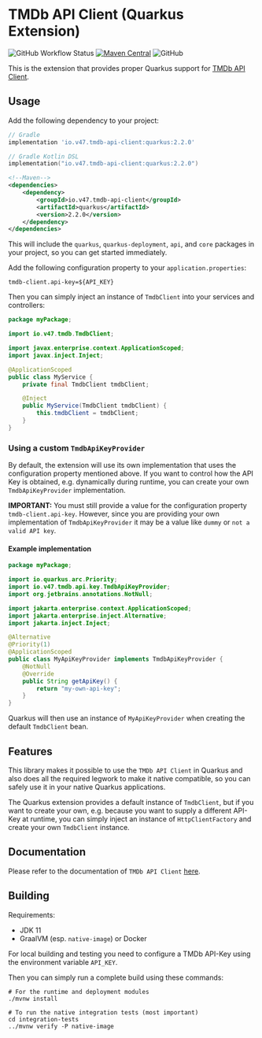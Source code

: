 # TMDb API Client (Quarkus Extension)

![GitHub Workflow Status](https://img.shields.io/github/actions/workflow/status/v47-io/tmdb-api-client-quarkus/build.yml?branch=main)
[![Maven Central](https://img.shields.io/maven-central/v/io.v47.tmdb-api-client/quarkus)](https://search.maven.org/artifact/io.v47.tmdb-api-client/quarkus)
![GitHub](https://img.shields.io/github/license/v47-io/tmdb-api-client-quarkus)

This is the extension that provides proper Quarkus support for [TMDb API Client][tmdb-api-client].

[tmdb-api-client]: https://github.com/v47-io/tmdb-api-client

## Usage

Add the following dependency to your project:

```groovy
// Gradle
implementation 'io.v47.tmdb-api-client:quarkus:2.2.0'
```

```kotlin
// Gradle Kotlin DSL
implementation("io.v47.tmdb-api-client:quarkus:2.2.0")
```

```xml
<!--Maven-->
<dependencies>
    <dependency>
        <groupId>io.v47.tmdb-api-client</groupId>
        <artifactId>quarkus</artifactId>
        <version>2.2.0</version>
    </dependency>
</dependencies>
```

This will include the `quarkus`, `quarkus-deployment`, `api`, and `core` packages in your project,
so you can get started immediately.

Add the following configuration property to your `application.properties`:

```properties
tmdb-client.api-key=${API_KEY}
```

Then you can simply inject an instance of `TmdbClient` into your services and controllers:

```java
package myPackage;

import io.v47.tmdb.TmdbClient;

import javax.enterprise.context.ApplicationScoped;
import javax.inject.Inject;

@ApplicationScoped
public class MyService {
    private final TmdbClient tmdbClient;

    @Inject
    public MyService(TmdbClient tmdbClient) {
        this.tmdbClient = tmdbClient;
    }
}
```

### Using a custom `TmdbApiKeyProvider`

By default, the extension will use its own implementation that uses the configuration property
mentioned above. If you want to control how the API Key is obtained, e.g. dynamically during
runtime, you can create your own `TmdbApiKeyProvider` implementation.

__IMPORTANT:__ You must still provide a value for the configuration property `tmdb-client.api-key`.
However, since you are providing your own implementation of `TmdbApiKeyProvider` it may be a value
like `dummy` or `not a valid API key`.

#### Example implementation

```java
package myPackage;

import io.quarkus.arc.Priority;
import io.v47.tmdb.api.key.TmdbApiKeyProvider;
import org.jetbrains.annotations.NotNull;

import jakarta.enterprise.context.ApplicationScoped;
import jakarta.enterprise.inject.Alternative;
import jakarta.inject.Inject;

@Alternative
@Priority(1)
@ApplicationScoped
public class MyApiKeyProvider implements TmdbApiKeyProvider {
    @NotNull
    @Override
    public String getApiKey() {
        return "my-own-api-key";
    }
}
```

Quarkus will then use an instance of `MyApiKeyProvider` when creating the default `TmdbClient` bean.

## Features

This library makes it possible to use the `TMDb API Client` in Quarkus and also does all the
required legwork to make it native compatible, so you can safely use it in your native Quarkus
applications.

The Quarkus extension provides a default instance of `TmdbClient`, but if you want to create your
own, e.g. because you want to supply a different API-Key at runtime, you can simply inject an
instance of `HttpClientFactory` and create your own `TmdbClient` instance.

## Documentation

Please refer to the documentation of `TMDb API Client` [here][tmdb-api-client-docs].

[tmdb-api-client-docs]: https://v47-io.github.io/tmdb-api-client/

## Building

Requirements:

- JDK 11
- GraalVM (esp. `native-image`) or Docker

For local building and testing you need to configure a TMDb API-Key using the environment variable
`API_KEY`.

Then you can simply run a complete build using these commands:

```shell
# For the runtime and deployment modules
./mvnw install

# To run the native integration tests (most important)
cd integration-tests
../mvnw verify -P native-image
```
